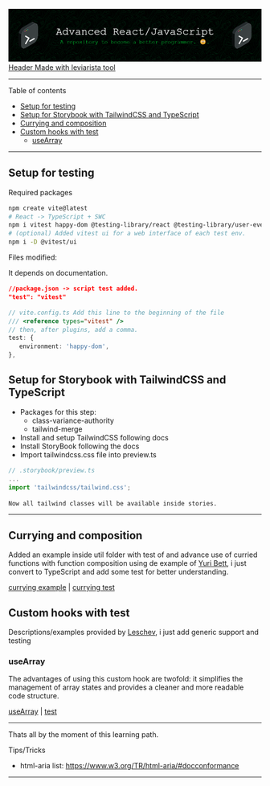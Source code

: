 ![Header](public/github-header-image.png)
[Header Made with leviarista tool](https://leviarista.github.io/github-profile-header-generator/)

---

Table of contents

- [Setup for testing](#setup-for-testing)
- [Setup for Storybook with TailwindCSS and TypeScript](#setup-for-storybook-with-tailwindcss-and-typescript)
- [Currying and composition](#currying-and-composition)
- [Custom hooks with test](#custom-hooks-with-test)
  - [useArray](#usearray)

---

## Setup for testing

Required packages

```bash
npm create vite@latest
# React -> TypeScript + SWC
npm i vitest happy-dom @testing-library/react @testing-library/user-event -D
# (optional) Added vitest ui for a web interface of each test env.
npm i -D @vitest/ui
```

Files modified:

It depends on documentation.

```json
//package.json -> script test added.
"test": "vitest"
```

```ts
// vite.config.ts Add this line to the beginning of the file
/// <reference types="vitest" />
// then, after plugins, add a comma.
test: {
   environment: 'happy-dom',
},
```

## Setup for Storybook with TailwindCSS and TypeScript

- Packages for this step:
  - class-variance-authority
  - tailwind-merge
- Install and setup TailwindCSS following docs
- Install StoryBook following the docs
- Import tailwindcss.css file into preview.ts

```ts
// .storybook/preview.ts
...
import 'tailwindcss/tailwind.css';
```

`Now all tailwind classes will be available inside stories.`

---

## Currying and composition

Added an example inside util folder with test of and advance use
of curried functions with function composition using de example of [Yuri Bett](https://blog.stackademic.com/spice-up-your-javascript-with-currying-894a7c463d03),
i just convert to TypeScript and add some test for better understanding.

[currying example](/src/util/currying.ts) | [currying test](/src/tests/util/currying.test.ts)

## Custom hooks with test

Descriptions/examples provided by [Leschev](https://habr.com/en/users/Leschev/), i just add generic support and testing

### useArray

The advantages of using this custom hook are twofold: it simplifies the management of array states and provides a cleaner and more readable code structure.

[useArray](/src/hooks/useArray.ts) | [test](/src/tests/hooks/useArray.test.tsx)

---

Thats all by the moment of this learning path.

Tips/Tricks

- html-aria list: <https://www.w3.org/TR/html-aria/#docconformance>

---
